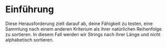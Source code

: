 # Einführung

Diese Herausforderung zielt darauf ab, deine Fähigkeit zu testen, eine Sammlung nach einem anderen Kriterium als ihrer natürlichen Reihenfolge zu sortieren. In diesem Fall werden wir Strings nach ihrer Länge und nicht alphabetisch sortieren.
